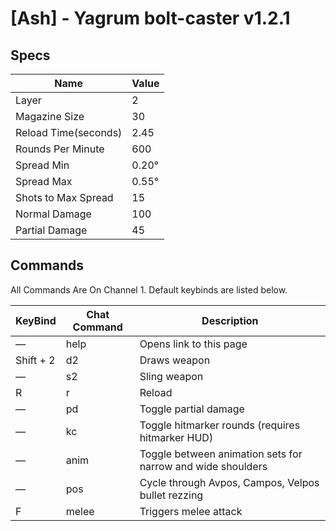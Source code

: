 # [Ash] - Yagrum bolt-caster v1.2.1
## Specs
| Name                | Value        |
|---------------------|--------------|
| Layer               | 2            |
| Magazine Size       | 30           |
| Reload Time(seconds)| 2.45         |
| Rounds Per Minute   | 600          |
| Spread Min          | 0.20°        |
| Spread Max          | 0.55°        |
| Shots to Max Spread | 15           |
| Normal Damage       | 100          |
| Partial Damage      | 45           |
## Commands
All Commands Are On Channel 1. Default keybinds are listed below.

| KeyBind      | Chat Command | Description                                                 
|--------------|--------------|-------------------------------------------------------------
| —            | help         | Opens link to this page                                     
| Shift + 2    | d2           | Draws weapon                                                
| —            | s2           | Sling weapon                                                
| R            | r            | Reload                                                      
| —            | pd           | Toggle partial damage                                       
| —            | kc           | Toggle hitmarker rounds (requires hitmarker HUD)            
| —            | anim         | Toggle between animation sets for narrow and wide shoulders
| —            | pos          | Cycle through Avpos, Campos, Velpos bullet rezzing         
| F            | melee        | Triggers melee attack                                       

